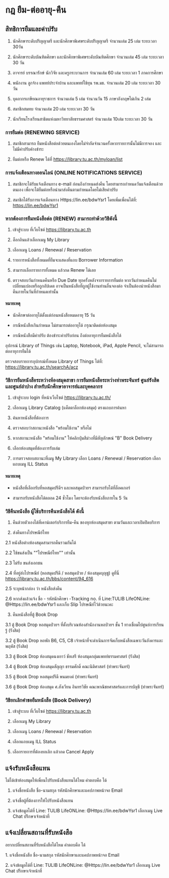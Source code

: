 # กฎ ยืม-ต่ออายุ-คืน

## สิทธิการยืมและค่าปรับ

1. นักศึกษาระดับปริญญาตรี และนักศึกษาพิเศษระดับปริญญาตรี จำนวนเล่ม 25 เล่ม ระยะเวลา 30วัน

2. นักศึกษาระดับบัณฑิตศึกษา และนักศึกษาพิเศษระดับบัณฑิตศึกษา จำนวนเล่ม 45 เล่ม ระยะเวลา 30 วัน

3. อาจารย์ บรรณารักษ์ นักวิจัย และครูกระบวนการ จำนวนเล่ม 60 เล่ม ระยะเวลา 1 ภาคการศึกษา

4. พนักงาน ลูกจ้าง แพทย์ประจำบ้าน และแพทย์ใช้ทุน รพ.มธ. จำนวนเล่ม 20 เล่ม ระยะเวลา 30 วัน

5. บุคลากรเกษียณอายุราชการ จำนวนเล่ม 5 เล่ม จำนวนวัน 15 ภาษาอังกฤษไม่เกิน 2 เล่ม

6. สมาชิกสมทบ จำนวนเล่ม 20 เล่ม ระยะเวลา 30 วัน

7. นักเรียนโรงเรียนสาธิตแห่งมหาวิทยาลัยธรรมศาสตร์ จำนวนเล่ม 10เล่ม ระยะเวลา 30 วัน

### การยืมต่อ (RENEWING SERVICE)

1. สมาชิกสามารถ ยืมหนังสือต่อด้วยตนเองโดยไม่จำกัดจำนวนครั้งหากรายการนั้นไม่มีการจอง และไม่มีค่าปรับค้างชำระ

2.  ยืมต่อหรือ Renew ได้ที่ https://library.tu.ac.th/myloan/list

### การแจ้งเตือนทางออนไลน์ (ONLINE NOTIFICATIONS SERVICE)

1. สมาชิกจะได้รับแจ้งเตือนทาง e-mail ก่อนถึงกำหนดส่งคืน โดยสามารถกำหนดวันแจ้งเตือนด้วยตนเอง เพื่อจะได้ยืมต่อหรือนำมาส่งคืนตามกำหนดโดยไม่เสียค่าปรับ

2. สมาชิกได้รับการแจ้งเตือนทาง Https://lin.ee/bdwYsr1 โดยเพิ่มเพื่อนได้ที่: https://lin.ee/bdwYsr1

### หากต้องการยืมหนังสือต่อ (RENEW) สามารถทำด้วยวิธีดังนี้

1. เข้าสู่ระบบ ที่เว็บไซต์ https://library.tu.ac.th

2. ล็อกอินแล้วเลือกเมนู My Library

3. เลือกเมนู Loans / Renewal / Reservation

4. รายการหนังสือทั้งหมดที่ยืมจะแสดงที่แถบ Borrower Information

5. สามารถเลือกรายการทั้งหมด แล้วกด Renew ได้เลย

6. ตรวจสอบวันกำหนดคืนหรือ Due Date ทุกครั้งหลังจากรายการยืมต่อ หากวันกำหนดคืนไม่เปลี่ยนแปลงหรือถูกอัปเดต อาจเป็นหนังสือที่ถูกผู้ใช้งานท่านอื่นจองต่อ จำเป็นต้องนำหนังสือมาคืนภายในวันที่กำหนดเท่านั้น

#### หมายเหตุ

- นักศึกษาต่ออายุได้ตั้งแต่ก่อนหนังสือหมดอายุ 15 วัน

- กรณีหนังสือเกินกำหนด ไม่สามารถต่ออายุได้ กรุณาติดต่อห้องสมุด

- กรณีหนังสือมีค่าปรับ ต้องชำระค่าปรับก่อน ถึงต่ออายุการยืมหนังสือได้

อุปกรณ์ Library of Things เช่น Laptop, Notebook, iPad, Apple Pencil, จะไม่สามารถต่ออายุการยืมได้

ตรวจสอบรายการอุปกรณ์ทั้งหมด Library of Things ได้ที่: https://library.tu.ac.th/searchA/acz

### วิธีการยืมหนังสือระหว่างห้องสมุดสาขา การยืมหนังสือระหว่างท่าพระจันทร์ ศูนย์รังสิต และศูนย์ลำปาง สำหรับนักศึกษาอาจารย์และบุคคลากร

1. เข้าสู่ระบบ login ที่หน้าเว็บไซต์ https://library.tu.ac.th/

2. เลือกเมนู Library Catalog (แค็ตตาล็อกห้องสมุด) ตรงแถบการค้นหา

3. ค้นหาหนังสือที่ต้องการ

4. ตรวจสอบว่าสถานะหนังสือ "พร้อมใช้งาน" หรือไม่

5. หากสถานะหนังสือ "พร้อมใช้งาน" ให้คลิกปุ่มสีม่วงที่มีสัญลักษณ์ "B" Book Delivery

6. เลือกห้องสมุดที่ต้องการรับเล่ม

7. การตรวจสอบสถานะที่เมนู My Library เลือก Loans / Renewal / Reservation เลือกแถบเมนู ILL Status

#### หมายเหตุ

- หนังสือที่เลือกรับที่หอสมุดปรีดีฯ และหอสมุดป๋วยฯ สามารถรับได้ที่ล็อคเกอร์

- สามารถรับหนังสือได้ตลอด 24 ชั่วโมง โดยจะต้องรับหนังสือภายใน 5 วัน

### วิธีคืนหนังสือ ผู้ใช้บริการคืนหนังสือได้ ดังนี้

1. คืนด้วยตัวเองได้ที่เคาน์เตอร์บริการยืม-คืน ของทุกห้องสมุดสาขา ตามวันและเวลาเปิดปิดบริการ

2. ส่งคืนทางไปรษณีย์ไทย

2.1 หนังสือต่างห้องสมุดสามารถคืนรวมกันได้

2.2 ใช้ขนส่งเป็น ""ไปรษณีย์ไทย"" เท่านั้น

2.3 ไม่รับ ขนส่งเอกชน

2.4 ที่อยู่ส่งไปรษณีย์ (หอสมุดปรีดี / หอสมุดป๋วย / ห้องสมุดบุญชู) ดูที่นี่ https://library.tu.ac.th/bbs/content/94_616

2.5 ระบุหน้ากล่อง ว่า หนังสือส่งคืน

2.6 หากส่งแล้วแจ้ง ชื่อ - รหัสนักศึกษา -Tracking no. ที่ Line:TULIB LifeONLine: @Https://lin.ee/bdwYsr1 และเก็บ Slip ไปรษณีย์ไว้ด้วยนะคะ

3. คืนหนังสือที่ตู้ Book Drop

3.1 ตู้ Book Drop หอสมุดป๋วยฯ ที่ตั้งบริเวณห้องสำนักงานหอป๋วยฯ ชั้น 1 ทางเชื่อมไปศูนย์การเรียนรู้ (รังสิต)

3.2 ตู้ Book Drop หอพัก B6, C5, C8 เจ้าหน้าที่จะดำเนินการจัดเก็บหนังสือเฉพาะวันอังคารและพฤหัส (รังสิต)

3.3 ตู้ Book Drop ห้องสมุดนงเยาว์ ชัยเสรี ห้องสมุดกลุ่มแพทย์ธรรมศาสตร์ (รังสิต)

3.4 ตู้ Book Drop ห้องสมุดสัญญา ธรรมศักดิ์ คณะนิติศาสตร์ (ท่าพระจันทร์)

3.5 ตู้ Book Drop หอสมุดปรีดี พนมยงค์ (ท่าพระจันทร์)

3.6 ตู้ Book Drop ห้องสมุด ศ.สังเวียน อินทรวิชัย คณะพาณิชยศาสตร์และการบัญชี (ท่าพระจันทร์)

### วิธียกเลิกคำขอยืมหนังสือ (Book Delivery)

1. เข้าสู่ระบบ ที่เว็บไซต์ https://library.tu.ac.th

2. เลือกเมนู My Library

3. เลือกเมนู Loans / Renewal / Reservation

4. เลือกแถบเมนู ILL Status

5. เลือกรายการที่ต้องยกเลิก แล้วกด Cancel Apply

## แจ้งรับหนังสือแทน

ไม่ได้เข้าห้องสมุดให้เพื่อนไปรับหนังสือแทนได้ไหม คำตอบคือ ได้

1. แจ้งชื่อหนังสือ ชื่อ-นามสกุล รหัสนักศึกษาและแคปภาพหน้าจอ Email

2. แจ้งชื่อผู้ที่ต้องการให้ไปรับหนังสือแทน

3. แจ้งข้อมูลได้ที่ Line: TULIB LifeONLine: @Https://lin.ee/bdwYsr1 เลือกเมนู Live Chat ปรึกษาเจ้าหน้าที่

## แจ้งเปลี่ยนสถานที่รับหนังสือ

อยากเปลี่ยนสถานที่รับหนังสือได้ไหม คำตอบคือ ได้

1\. แจ้งชื่อหนังสือ ชื่อ-นามสกุล รหัสนักศึกษาและแคปภาพหน้าจอ Email

2\. แจ้งข้อมูลได้ที่ Line: TULIB LifeONLine: @Https://lin.ee/bdwYsr1 เลือกเมนู Live Chat ปรึกษาเจ้าหน้าที่
